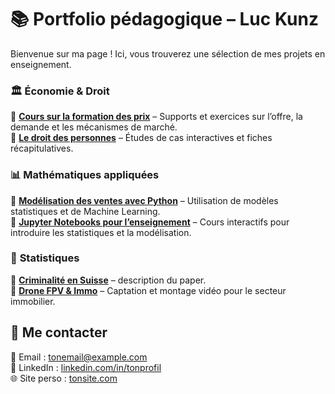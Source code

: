 # 📚 Portfolio pédagogique – Luc Kunz

Bienvenue sur ma page ! Ici, vous trouverez une sélection de mes projets en enseignement.

### 🏛️ **Économie & Droit**  
📌 **[Cours sur la formation des prix](https://lienversPDF.com)** – Supports et exercices sur l’offre, la demande et les mécanismes de marché.  
📌 **[Le droit des personnes](https://lienversPDF.com)** – Études de cas interactives et fiches récapitulatives.  

### 📊 **Mathématiques appliquées**  
📌 **[Modélisation des ventes avec Python](https://lienversRepo.com)** – Utilisation de modèles statistiques et de Machine Learning.  
📌 **[Jupyter Notebooks pour l’enseignement](https://lienversRepo.com)** – Cours interactifs pour introduire les statistiques et la modélisation.  

### 🎥 **Statistiques**  
📌 **[Criminalité en Suisse](https://github.com/LKunz/Projets/blob/main/Criminality.pdf)** – description du paper.  
📌 **[Drone FPV & Immo](https://lienversPortfolio.com)** – Captation et montage vidéo pour le secteur immobilier.  

## 🔗 Me contacter  
📧 Email : [tonemail@example.com](mailto:tonemail@example.com)  
🔗 LinkedIn : [linkedin.com/in/tonprofil](https://linkedin.com/in/tonprofil)  
🌐 Site perso : [tonsite.com](https://tonsite.com) 
